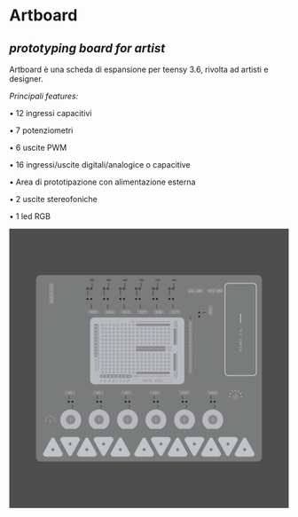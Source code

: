 
#   **Artboard**

## *prototyping board for artist*




Artboard è una scheda di espansione per teensy 3.6, rivolta ad artisti e designer.


*Principali features:*


• 12 ingressi capacitivi 

• 7 potenziometri

• 6 uscite PWM

• 16 ingressi/uscite digitali/analogice o capacitive 

• Area di prototipazione con alimentazione esterna

• 2 uscite stereofoniche 

• 1 led RGB
 
 
 
 


![Drag Racing](https://github.com/frmurgia/Artboard_library/blob/master/arboard_board-01.png?raw=true)
